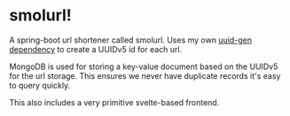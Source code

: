 # smolurl!

A spring-boot url shortener called smolurl. Uses my own [uuid-gen dependency](https://github.com/sxeix/uuid-gen) to create a UUIDv5 id for each url.

MongoDB is used for storing a key-value document based on the UUIDv5 for the url storage. This ensures we never have duplicate records it's easy to query quickly.

This also includes a very primitive svelte-based frontend.
